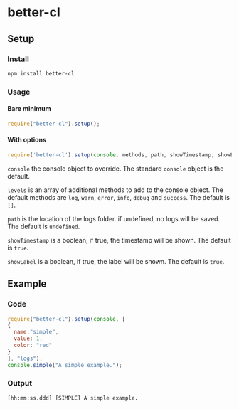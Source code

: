 # better-cl

## Setup

### Install

```bash
npm install better-cl
```

### Usage

#### Bare minimum

```javascript
require("better-cl").setup();
```

#### With options

```javascript
require('better-cl').setup(console, methods, path, showTimestamp, showLabel);
```

`console` the console object to override. The standard `console` object is the default.

`levels` is an array of additional methods to add to the console object. The default methods are `log`, `warn`, `error`, `info`, `debug` and `success`. The default is `[]`.

`path` is the location of the logs folder. if undefined, no logs will be saved. The default is `undefined`.

`showTimestamp` is a boolean, if true, the timestamp will be shown. The default is `true`.

`showLabel` is a boolean, if true, the label will be shown. The default is `true`.

## Example

### Code

```javascript
require("better-cl").setup(console, [
{
  name:"simple",
  value: 1,
  color: "red"
}
], "logs");
console.simple("A simple example.");
```

### Output

```txt
[hh:mm:ss.ddd] [SIMPLE] A simple example.
```
